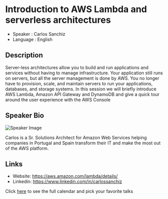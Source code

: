 Introduction to AWS Lambda and serverless architectures
========================

* Speaker   : Carlos Sanchiz
* Language  : English

Description
-----------

Server-less architectures allow you to build and run applications and services without having to manage infrastructure. Your application still runs on servers, but all the server management is done by AWS. You no longer have to provision, scale, and maintain servers to run your applications, databases, and storage systems. In this session we will briefly introduce AWS Lambda, Amazon API Gateway and DynamoDB and give a quick tour around the user experience with the AWS Console

Speaker Bio
-----------

![Speaker Image](https://raw.githubusercontent.com/PixelsCamp/talks/master/img/carlos_sanchiz.jpg)

Carlos is a Sr. Solutions Architect for Amazon Web Services helping companies in Portugal and  Spain transform their IT and make the most out of the AWS platform.

Links
-----

* Website: https://aws.amazon.com/lambda/details/
* Linkedin: https://www.linkedin.com/in/carlossanchiz

Click [here][1] to see the full calendar and pick your favorite talks

[1]: https://pixels.camp/schedule/

